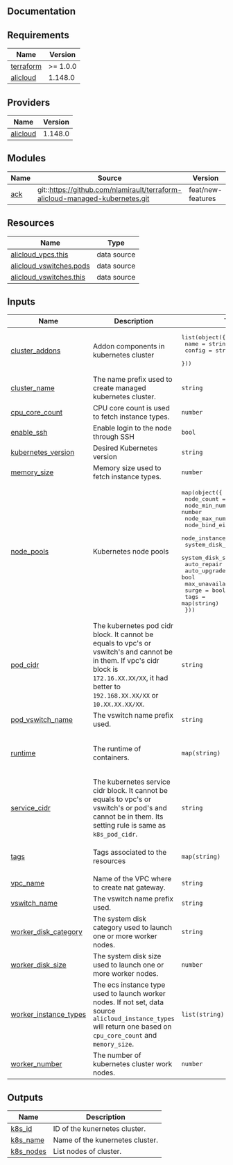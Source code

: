 ## Documentation

<!-- BEGINNING OF PRE-COMMIT-TERRAFORM DOCS HOOK -->
## Requirements

| Name | Version |
|------|---------|
| <a name="requirement_terraform"></a> [terraform](#requirement\_terraform) | >= 1.0.0 |
| <a name="requirement_alicloud"></a> [alicloud](#requirement\_alicloud) | 1.148.0 |

## Providers

| Name | Version |
|------|---------|
| <a name="provider_alicloud"></a> [alicloud](#provider\_alicloud) | 1.148.0 |

## Modules

| Name | Source | Version |
|------|--------|---------|
| <a name="module_ack"></a> [ack](#module\_ack) | git::https://github.com/nlamirault/terraform-alicloud-managed-kubernetes.git | feat/new-features |

## Resources

| Name | Type |
|------|------|
| [alicloud_vpcs.this](https://registry.terraform.io/providers/aliyun/alicloud/1.148.0/docs/data-sources/vpcs) | data source |
| [alicloud_vswitches.pods](https://registry.terraform.io/providers/aliyun/alicloud/1.148.0/docs/data-sources/vswitches) | data source |
| [alicloud_vswitches.this](https://registry.terraform.io/providers/aliyun/alicloud/1.148.0/docs/data-sources/vswitches) | data source |

## Inputs

| Name | Description | Type | Default | Required |
|------|-------------|------|---------|:--------:|
| <a name="input_cluster_addons"></a> [cluster\_addons](#input\_cluster\_addons) | Addon components in kubernetes cluster | <pre>list(object({<br>    name   = string<br>    config = string<br>  }))</pre> | `[]` | no |
| <a name="input_cluster_name"></a> [cluster\_name](#input\_cluster\_name) | The name prefix used to create managed kubernetes cluster. | `string` | `"terraform-alicloud-managed-kubernetes"` | no |
| <a name="input_cpu_core_count"></a> [cpu\_core\_count](#input\_cpu\_core\_count) | CPU core count is used to fetch instance types. | `number` | `1` | no |
| <a name="input_enable_ssh"></a> [enable\_ssh](#input\_enable\_ssh) | Enable login to the node through SSH | `bool` | `true` | no |
| <a name="input_kubernetes_version"></a> [kubernetes\_version](#input\_kubernetes\_version) | Desired Kubernetes version | `string` | n/a | yes |
| <a name="input_memory_size"></a> [memory\_size](#input\_memory\_size) | Memory size used to fetch instance types. | `number` | `2` | no |
| <a name="input_node_pools"></a> [node\_pools](#input\_node\_pools) | Kubernetes node pools | <pre>map(object({<br>    node_count           = number<br>    node_min_number      = number<br>    node_max_number      = number<br>    node_bind_eip        = bool<br>    node_instance_types  = string<br>    system_disk_category = string<br>    system_disk_size     = number<br>    auto_repair          = bool<br>    auto_upgrade         = bool<br>    max_unavailable      = number<br>    surge                = bool<br>    tags                 = map(string)<br>  }))</pre> | `{}` | no |
| <a name="input_pod_cidr"></a> [pod\_cidr](#input\_pod\_cidr) | The kubernetes pod cidr block. It cannot be equals to vpc's or vswitch's and cannot be in them. If vpc's cidr block is `172.16.XX.XX/XX`, it had better to `192.168.XX.XX/XX` or `10.XX.XX.XX/XX`. | `string` | `"172.20.0.0/16"` | no |
| <a name="input_pod_vswitch_name"></a> [pod\_vswitch\_name](#input\_pod\_vswitch\_name) | The vswitch name prefix used. | `string` | n/a | yes |
| <a name="input_runtime"></a> [runtime](#input\_runtime) | The runtime of containers. | `map(string)` | <pre>{<br>  "name": "containerd",<br>  "version": "1.4.8"<br>}</pre> | no |
| <a name="input_service_cidr"></a> [service\_cidr](#input\_service\_cidr) | The kubernetes service cidr block. It cannot be equals to vpc's or vswitch's or pod's and cannot be in them. Its setting rule is same as `k8s_pod_cidr`. | `string` | `"172.21.0.0/20"` | no |
| <a name="input_tags"></a> [tags](#input\_tags) | Tags associated to the resources | `map(string)` | <pre>{<br>  "Made-By": "terraform"<br>}</pre> | no |
| <a name="input_vpc_name"></a> [vpc\_name](#input\_vpc\_name) | Name of the VPC where to create nat gateway. | `string` | n/a | yes |
| <a name="input_vswitch_name"></a> [vswitch\_name](#input\_vswitch\_name) | The vswitch name prefix used. | `string` | n/a | yes |
| <a name="input_worker_disk_category"></a> [worker\_disk\_category](#input\_worker\_disk\_category) | The system disk category used to launch one or more worker nodes. | `string` | `"cloud_efficiency"` | no |
| <a name="input_worker_disk_size"></a> [worker\_disk\_size](#input\_worker\_disk\_size) | The system disk size used to launch one or more worker nodes. | `number` | `40` | no |
| <a name="input_worker_instance_types"></a> [worker\_instance\_types](#input\_worker\_instance\_types) | The ecs instance type used to launch worker nodes. If not set, data source `alicloud_instance_types` will return one based on `cpu_core_count` and `memory_size`. | `list(string)` | <pre>[<br>  "ecs.n4.xlarge"<br>]</pre> | no |
| <a name="input_worker_number"></a> [worker\_number](#input\_worker\_number) | The number of kubernetes cluster work nodes. | `number` | n/a | yes |

## Outputs

| Name | Description |
|------|-------------|
| <a name="output_k8s_id"></a> [k8s\_id](#output\_k8s\_id) | ID of the kunernetes cluster. |
| <a name="output_k8s_name"></a> [k8s\_name](#output\_k8s\_name) | Name of the kunernetes cluster. |
| <a name="output_k8s_nodes"></a> [k8s\_nodes](#output\_k8s\_nodes) | List nodes of cluster. |
<!-- END OF PRE-COMMIT-TERRAFORM DOCS HOOK -->
